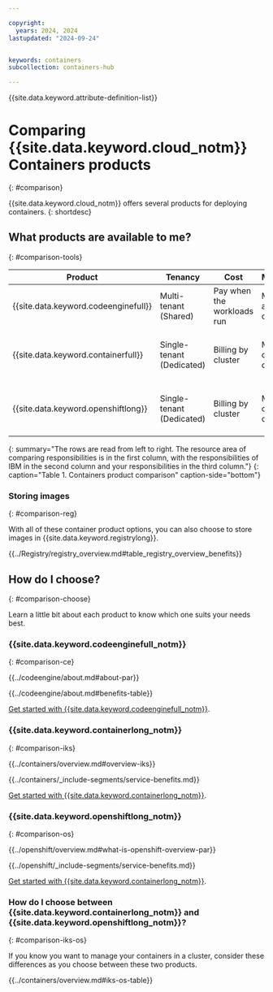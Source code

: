 ```yaml
---

copyright:
  years: 2024, 2024
lastupdated: "2024-09-24"


keywords: containers
subcollection: containers-hub

---
```



{{site.data.keyword.attribute-definition-list}}

# Comparing {{site.data.keyword.cloud_notm}} Containers products
{: #comparison}

{{site.data.keyword.cloud_notm}} offers several products for deploying containers.
{: shortdesc}

## What products are available to me?
{: #comparison-tools}

|Product|Tenancy|Cost|Management|Skills
|-----|-----|-----|-----|-----|
|{{site.data.keyword.codeenginefull}}|Multi-tenant (Shared)|Pay when the workloads run|Manage your app in a container|No infrastructure skills required|
|{{site.data.keyword.containerfull}}|Single-tenant (Dedicated)|Billing by cluster|Manage a cluster of containers|Infrastructure and networking skills required|
|{{site.data.keyword.openshiftlong}}|Single-tenant (Dedicated)|Billing by cluster|Manage a cluster of containers|Infrastructure and networking skills required|
{: summary="The rows are read from left to right. The resource area of comparing responsibilities is in the first column, with the responsibilities of IBM in the second column and your responsibilities in the third column."}
{: caption="Table 1. Containers product comparison" caption-side="bottom"}

### Storing images
{: #comparison-reg}

With all of these container product options, you can also choose to store images in {{site.data.keyword.registrylong}}.

{{../Registry/registry_overview.md#table_registry_overview_benefits}}


## How do I choose?
{: #comparison-choose}

Learn a little bit about each product to know which one suits your needs best.


### {{site.data.keyword.codeenginefull_notm}}
{: #comparison-ce}

{{../codeengine/about.md#about-par}}

{{../codeengine/about.md#benefits-table}}

[Get started with {{site.data.keyword.codeenginefull_notm}}](/docs/codeengine?topic=codeengine-getting-started).


### {{site.data.keyword.containerlong_notm}}
{: #comparison-iks}

{{../containers/overview.md#overview-iks}}

{{../containers/_include-segments/service-benefits.md}}

[Get started with {{site.data.keyword.containerlong_notm}}](/docs/containers?topic=containers-getting-started).


### {{site.data.keyword.openshiftlong_notm}}
{: #comparison-os}

{{../openshift/overview.md#what-is-openshift-overview-par}}

{{../openshift/_include-segments/service-benefits.md}}

[Get started with {{site.data.keyword.containerlong_notm}}](/docs/openshift?topic=containopenshifters-getting-started).


### How do I choose between {{site.data.keyword.containerlong_notm}} and {{site.data.keyword.openshiftlong_notm}}?
{: #comparison-iks-os}

If you know you want to manage your containers in a cluster, consider these differences as you choose between these two products.

{{../containers/overview.md#iks-os-table}}
